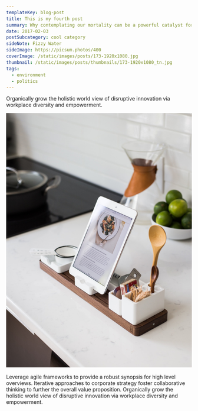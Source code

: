 ```yaml
---
templateKey: blog-post
title: This is my fourth post
summary: Why contemplating our mortality can be a powerful catalyst for change
date: 2017-02-03
postSubcategory: cool category
sideNote: Fizzy Water
sideImage: https://picsum.photos/400
coverImage: /static/images/posts/173-1920x1080.jpg
thumbnail: /static/images/posts/thumbnails/173-1920x1080_tn.jpg
tags:
  - environment
  - politics
---
```

Organically grow the holistic world view of disruptive innovation via workplace diversity and empowerment.

![A sample inlined image](/static/images/side.jpg)

Leverage agile frameworks to provide a robust synopsis for high level overviews. Iterative approaches to corporate strategy foster collaborative thinking to further the overall value proposition. Organically grow the holistic world view of disruptive innovation via workplace diversity and empowerment.
